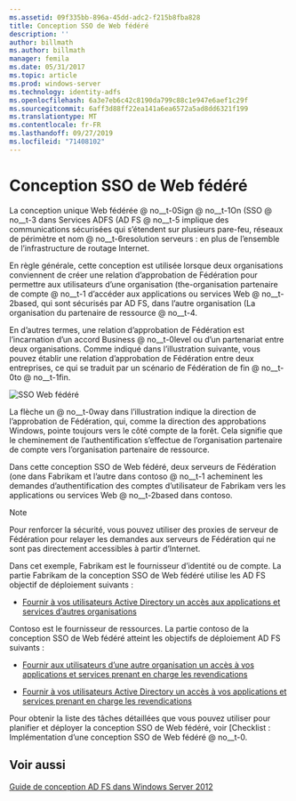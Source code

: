 ```yaml
---
ms.assetid: 09f335bb-896a-45dd-adc2-f215b8fba828
title: Conception SSO de Web fédéré
description: ''
author: billmath
ms.author: billmath
manager: femila
ms.date: 05/31/2017
ms.topic: article
ms.prod: windows-server
ms.technology: identity-adfs
ms.openlocfilehash: 6a3e7eb6c42c8190da799c88c1e947e6aef1c29f
ms.sourcegitcommit: 6aff3d88ff22ea141a6ea6572a5ad8dd6321f199
ms.translationtype: MT
ms.contentlocale: fr-FR
ms.lasthandoff: 09/27/2019
ms.locfileid: "71408102"
---
```

# <a name="federated-web-sso-design"></a>Conception SSO de Web fédéré

La conception unique Web fédérée @ no__t-0Sign @ no__t-1On \(SSO @ no__t-3 dans Services ADFS \(AD FS @ no__t-5 implique des communications sécurisées qui s’étendent sur plusieurs pare-feu, réseaux de périmètre et nom @ no__t-6resolution serveurs : en plus de l’ensemble de l’infrastructure de routage Internet.  
  
En règle générale, cette conception est utilisée lorsque deux organisations conviennent de créer une relation d’approbation de Fédération pour permettre aux utilisateurs d’une organisation \(the-organisation partenaire de compte @ no__t-1 d’accéder aux applications ou services Web @ no__t-2based, qui sont sécurisés par AD FS, dans l’autre organisation \(La organisation du partenaire de ressource @ no__t-4.  
  
En d’autres termes, une relation d’approbation de Fédération est l’incarnation d’un accord Business @ no__t-0level ou d’un partenariat entre deux organisations. Comme indiqué dans l’illustration suivante, vous pouvez établir une relation d’approbation de Fédération entre deux entreprises, ce qui se traduit par un scénario de Fédération de fin @ no__t-0to @ no__t-1fin.  
  
![SSO Web fédéré](media/adfs2_FederatedWebSSODesign.gif)  
  
La flèche un @ no__t-0way dans l’illustration indique la direction de l’approbation de Fédération, qui, comme la direction des approbations Windows, pointe toujours vers le côté compte de la forêt. Cela signifie que le cheminement de l’authentification s’effectue de l’organisation partenaire de compte vers l’organisation partenaire de ressource.  
  
Dans cette conception SSO de Web fédéré, deux serveurs de Fédération \(one dans Fabrikam et l’autre dans contoso @ no__t-1 acheminent les demandes d’authentification des comptes d’utilisateur de Fabrikam vers les applications ou services Web @ no__t-2based dans contoso.  
  
> [!NOTE]  
> Pour renforcer la sécurité, vous pouvez utiliser des proxies de serveur de Fédération pour relayer les demandes aux serveurs de Fédération qui ne sont pas directement accessibles à partir d’Internet.  
  
Dans cet exemple, Fabrikam est le fournisseur d’identité ou de compte. La partie Fabrikam de la conception SSO de Web fédéré utilise les AD FS objectif de déploiement suivants :  
  
-   [Fournir à vos utilisateurs Active Directory un accès aux applications et services d’autres organisations](Provide-Your-Active-Directory-Users-Access-to-the-Applications-and-Services-of-Other-Organizations.md)  
  
Contoso est le fournisseur de ressources. La partie contoso de la conception SSO de Web fédéré atteint les objectifs de déploiement AD FS suivants :  
  
-   [Fournir aux utilisateurs d’une autre organisation un accès à vos applications et services prenant en charge les revendications](Provide-Users-in-Another-Organization-Access-to-Your-Claims-Aware-Applications-and-Services.md)  
  
-   [Fournir à vos utilisateurs Active Directory un accès à vos applications et services prenant en charge les revendications](Provide-Your-Active-Directory-Users-Access-to-Your-Claims-Aware-Applications-and-Services.md)  
  
Pour obtenir la liste des tâches détaillées que vous pouvez utiliser pour planifier et déployer la conception SSO de Web fédéré, voir [Checklist : Implémentation d’une conception SSO de Web fédéré @ no__t-0.  
  
## <a name="see-also"></a>Voir aussi
[Guide de conception AD FS dans Windows Server 2012](AD-FS-Design-Guide-in-Windows-Server-2012.md)
